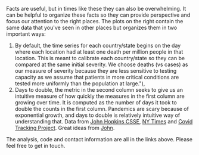 Facts are useful, but in times like these they can also be overwhelming.  It can be helpful to organize these facts so they can provide perspective and focus our attention to the right places.  The plots on the right contain the same data that you've seen in other places but organizes them in two important ways:
1. By default, the time series for each country/state begins on the day where each location had at least one death per million people in that location.  This is meant to calibrate each country/state so they can be compared at the same initial severity.  We choose deaths (vs cases) as our measure of severity because they are less sensitive to testing capacity as we assume that patients in more critical conditions are tested more uniformly than the population at large."),
2. Days to double, the metric in the second column seeks to give us an intuitive measure of how quickly the measures in the first column are growing over time.  It is computed as the number of days it took to double the counts in the first column.  Pandemics are scary because of exponential growth, and days to double is relatively intuitive way of understanding that.
Data from [John Hopkins CSSE](https://coronavirus.jhu.edu/map.html), [NY Times](https://github.com/nytimes/covid-19-data) and [Covid Tracking Project](https://covidtracking.com).  Great ideas from [John](https://twitter.com/loeserjohn).

The analysis, code and contact information are all in the links above. Please feel free to get in touch.

